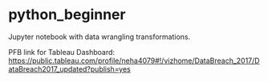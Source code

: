 # python_beginner
Jupyter notebook with data wrangling transformations.

PFB link for Tableau Dashboard:
https://public.tableau.com/profile/neha4079#!/vizhome/DataBreach_2017/DataBreach2017_updated?publish=yes
